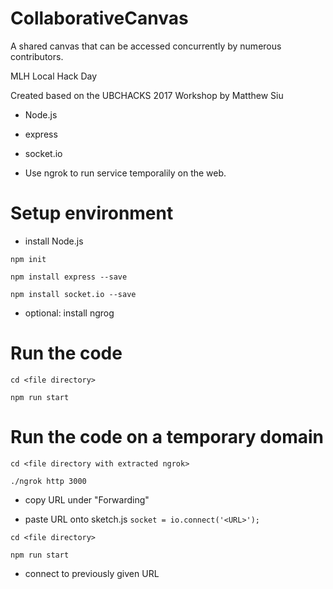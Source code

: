 # CollaborativeCanvas
A shared canvas that can be accessed concurrently by numerous contributors.

MLH Local Hack Day 

Created based on the UBCHACKS 2017 Workshop by Matthew Siu

- Node.js

- express

- socket.io

- Use ngrok to run service temporalily on the web.

# Setup environment
- install Node.js

`npm init`

`npm install express --save`

`npm install socket.io --save`

- optional: install ngrog

# Run the code
`cd <file directory>`

`npm run start`

# Run the code on a temporary domain
`cd <file directory with extracted ngrok>`

`./ngrok http 3000`

- copy URL under "Forwarding"

- paste URL onto sketch.js `socket = io.connect('<URL>');`

`cd <file directory>`

`npm run start`

- connect to previously given URL
